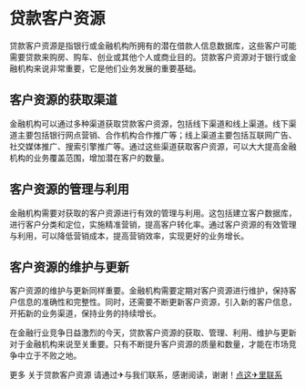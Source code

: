 # 贷款客户资源

贷款客户资源是指银行或金融机构所拥有的潜在借款人信息数据库，这些客户可能需要贷款来购房、购车、创业或其他个人或商业目的。贷款客户资源对于银行或金融机构来说非常重要，它是他们业务发展的重要基础。

## 客户资源的获取渠道

金融机构可以通过多种渠道获取贷款客户资源，包括线下渠道和线上渠道。线下渠道主要包括银行网点营销、合作机构合作推广等；线上渠道主要包括互联网广告、社交媒体推广、搜索引擎推广等。通过这些渠道获取客户资源，可以大大提高金融机构的业务覆盖范围，增加潜在客户的数量。

## 客户资源的管理与利用

金融机构需要对获取的客户资源进行有效的管理与利用。这包括建立客户数据库，进行客户分类和定位，实施精准营销，提高客户转化率。通过客户资源的有效管理与利用，可以降低营销成本，提高营销效率，实现更好的业务增长。

## 客户资源的维护与更新

客户资源的维护与更新同样重要。金融机构需要定期对客户资源进行维护，保持客户信息的准确性和完整性。同时，还需要不断更新客户资源，引入新的客户信息，开拓新的业务渠道，保持业务的持续增长。

在金融行业竞争日益激烈的今天，贷款客户资源的获取、管理、利用、维护与更新对于金融机构来说至关重要。只有不断提升客户资源的质量和数量，才能在市场竞争中立于不败之地。

更多 关于贷款客户资源 请通过✈与我们联系，感谢阅读，谢谢！[点这✈里联系](https://ww.k02.cc)